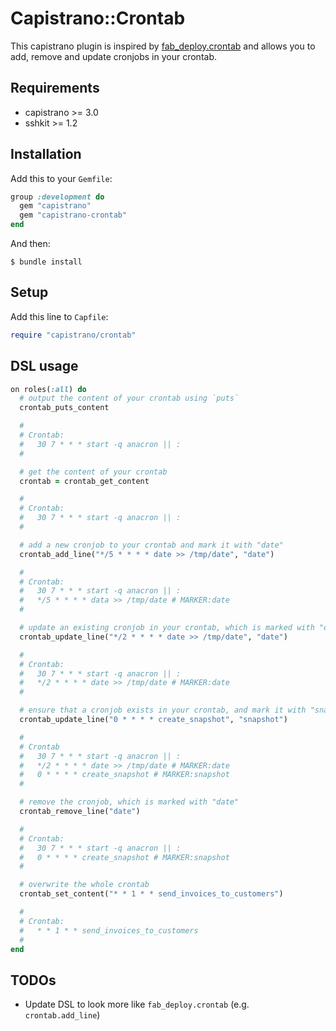 # Capistrano::Crontab

This capistrano plugin is inspired by [fab_deploy.crontab](https://bitbucket.org/kmike/django-fab-deploy/src/9c07813e136bf3e059684b4205e0577973c157b4/fab_deploy/crontab.py?at=default&fileviewer=file-view-default)
and allows you to add, remove and update cronjobs in your crontab.

## Requirements

* capistrano >= 3.0
* sshkit >= 1.2

## Installation

Add this to your `Gemfile`:

```ruby
group :development do
  gem "capistrano"
  gem "capistrano-crontab"
end
```

And then:

```
$ bundle install
```

## Setup

Add this line to `Capfile`:

```ruby
require "capistrano/crontab"
```

## DSL usage

```ruby
on roles(:all) do
  # output the content of your crontab using `puts`
  crontab_puts_content

  #
  # Crontab:
  #   30 7 * * * start -q anacron || :
  #

  # get the content of your crontab
  crontab = crontab_get_content

  #
  # Crontab:
  #   30 7 * * * start -q anacron || :
  #

  # add a new cronjob to your crontab and mark it with "date"
  crontab_add_line("*/5 * * * * date >> /tmp/date", "date")

  #
  # Crontab:
  #   30 7 * * * start -q anacron || :
  #   */5 * * * * data >> /tmp/date # MARKER:date
  #

  # update an existing cronjob in your crontab, which is marked with "date"
  crontab_update_line("*/2 * * * * date >> /tmp/date", "date")

  #
  # Crontab:
  #   30 7 * * * start -q anacron || :
  #   */2 * * * * date >> /tmp/date # MARKER:date
  #

  # ensure that a cronjob exists in your crontab, and mark it with "snapshot"
  crontab_update_line("0 * * * * create_snapshot", "snapshot")

  #
  # Crontab
  #   30 7 * * * start -q anacron || :
  #   */2 * * * * date >> /tmp/date # MARKER:date
  #   0 * * * * create_snapshot # MARKER:snapshot
  #

  # remove the cronjob, which is marked with "date"
  crontab_remove_line("date")

  #
  # Crontab:
  #   30 7 * * * start -q anacron || :
  #   0 * * * * create_snapshot # MARKER:snapshot
  #

  # overwrite the whole crontab
  crontab_set_content("* * 1 * * send_invoices_to_customers")

  #
  # Crontab:
  #   * * 1 * * send_invoices_to_customers
  #
end
```

## TODOs

* Update DSL to look more like `fab_deploy.crontab` (e.g. `crontab.add_line`)
